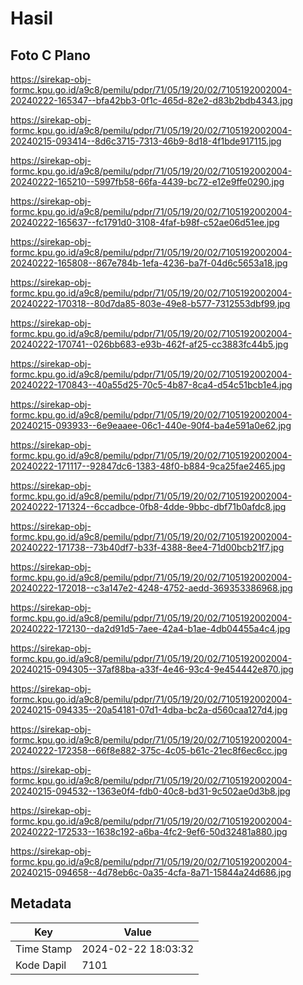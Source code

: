 # Hasil

## Foto C Plano

https://sirekap-obj-formc.kpu.go.id/a9c8/pemilu/pdpr/71/05/19/20/02/7105192002004-20240222-165347--bfa42bb3-0f1c-465d-82e2-d83b2bdb4343.jpg

https://sirekap-obj-formc.kpu.go.id/a9c8/pemilu/pdpr/71/05/19/20/02/7105192002004-20240215-093414--8d6c3715-7313-46b9-8d18-4f1bde917115.jpg

https://sirekap-obj-formc.kpu.go.id/a9c8/pemilu/pdpr/71/05/19/20/02/7105192002004-20240222-165210--5997fb58-66fa-4439-bc72-e12e9ffe0290.jpg

https://sirekap-obj-formc.kpu.go.id/a9c8/pemilu/pdpr/71/05/19/20/02/7105192002004-20240222-165637--fc1791d0-3108-4faf-b98f-c52ae06d51ee.jpg

https://sirekap-obj-formc.kpu.go.id/a9c8/pemilu/pdpr/71/05/19/20/02/7105192002004-20240222-165808--867e784b-1efa-4236-ba7f-04d6c5653a18.jpg

https://sirekap-obj-formc.kpu.go.id/a9c8/pemilu/pdpr/71/05/19/20/02/7105192002004-20240222-170318--80d7da85-803e-49e8-b577-7312553dbf99.jpg

https://sirekap-obj-formc.kpu.go.id/a9c8/pemilu/pdpr/71/05/19/20/02/7105192002004-20240222-170741--026bb683-e93b-462f-af25-cc3883fc44b5.jpg

https://sirekap-obj-formc.kpu.go.id/a9c8/pemilu/pdpr/71/05/19/20/02/7105192002004-20240222-170843--40a55d25-70c5-4b87-8ca4-d54c51bcb1e4.jpg

https://sirekap-obj-formc.kpu.go.id/a9c8/pemilu/pdpr/71/05/19/20/02/7105192002004-20240215-093933--6e9eaaee-06c1-440e-90f4-ba4e591a0e62.jpg

https://sirekap-obj-formc.kpu.go.id/a9c8/pemilu/pdpr/71/05/19/20/02/7105192002004-20240222-171117--92847dc6-1383-48f0-b884-9ca25fae2465.jpg

https://sirekap-obj-formc.kpu.go.id/a9c8/pemilu/pdpr/71/05/19/20/02/7105192002004-20240222-171324--6ccadbce-0fb8-4dde-9bbc-dbf71b0afdc8.jpg

https://sirekap-obj-formc.kpu.go.id/a9c8/pemilu/pdpr/71/05/19/20/02/7105192002004-20240222-171738--73b40df7-b33f-4388-8ee4-71d00bcb21f7.jpg

https://sirekap-obj-formc.kpu.go.id/a9c8/pemilu/pdpr/71/05/19/20/02/7105192002004-20240222-172018--c3a147e2-4248-4752-aedd-369353386968.jpg

https://sirekap-obj-formc.kpu.go.id/a9c8/pemilu/pdpr/71/05/19/20/02/7105192002004-20240222-172130--da2d91d5-7aee-42a4-b1ae-4db04455a4c4.jpg

https://sirekap-obj-formc.kpu.go.id/a9c8/pemilu/pdpr/71/05/19/20/02/7105192002004-20240215-094305--37af88ba-a33f-4e46-93c4-9e454442e870.jpg

https://sirekap-obj-formc.kpu.go.id/a9c8/pemilu/pdpr/71/05/19/20/02/7105192002004-20240215-094335--20a54181-07d1-4dba-bc2a-d560caa127d4.jpg

https://sirekap-obj-formc.kpu.go.id/a9c8/pemilu/pdpr/71/05/19/20/02/7105192002004-20240222-172358--66f8e882-375c-4c05-b61c-21ec8f6ec6cc.jpg

https://sirekap-obj-formc.kpu.go.id/a9c8/pemilu/pdpr/71/05/19/20/02/7105192002004-20240215-094532--1363e0f4-fdb0-40c8-bd31-9c502ae0d3b8.jpg

https://sirekap-obj-formc.kpu.go.id/a9c8/pemilu/pdpr/71/05/19/20/02/7105192002004-20240222-172533--1638c192-a6ba-4fc2-9ef6-50d32481a880.jpg

https://sirekap-obj-formc.kpu.go.id/a9c8/pemilu/pdpr/71/05/19/20/02/7105192002004-20240215-094658--4d78eb6c-0a35-4cfa-8a71-15844a24d686.jpg


## Metadata

| Key        | Value               |
| ---------- | ------------------- |
| Time Stamp | 2024-02-22 18:03:32 |
| Kode Dapil | 7101                |



